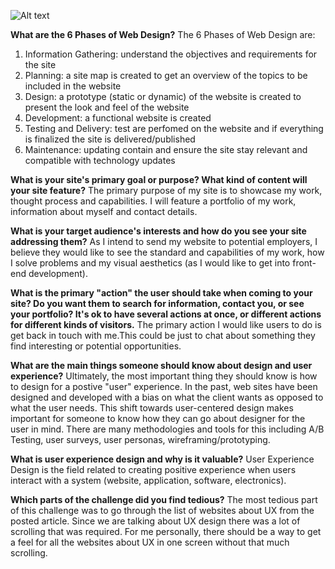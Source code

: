 ![Alt text](/imgs/site-map.png)

**What are the 6 Phases of Web Design?**
The 6 Phases of Web Design are:
1. Information Gathering: understand the objectives and requirements for the site
2. Planning: a site map is created to get an overview of the topics to be included in the website
3. Design: a prototype (static or dynamic) of the website is created to present the look and feel of the website
4. Development: a functional website is created
5. Testing and Delivery: test are perfomed on the website and if everything is finalized the site is delivered/published
6. Maintenance: updating contain and ensure the site stay relevant and compatible with technology updates

**What is your site's primary goal or purpose? What kind of content will your site feature?**
The primary purpose of my site is to showcase my work, thought process and capabilities.  I will feature a portfolio of my work, information about myself and contact details.

**What is your target audience's interests and how do you see your site addressing them?**
As I intend to send my website to potential employers, I believe they would like to see the standard and capabilities of my work, how I solve problems and my visual aesthetics (as I would like to get into front-end development).

**What is the primary "action" the user should take when coming to your site? Do you want them to search for information, contact you, or see your portfolio? It's ok to have several actions at once, or different actions for different kinds of visitors.**
The primary action I would like users to do is get back in touch with me.This could be just to chat about something they find interesting or potential opportunities.

**What are the main things someone should know about design and user experience?**
Ultimately, the most important thing they should know is how to design for a postive "user" experience. In the past, web sites have been designed and developed with a bias on what the client wants as opposed to what the user needs.  This shift towards user-centered design makes important for someone to know how they can go about designer for the user in mind.  There are many methodologies and tools for this including A/B Testing, user surveys, user personas, wireframing/prototyping.

**What is user experience design and why is it valuable?**
User Experience Design is the field related to creating positive experience when users interact with a system (website, application, software, electronics).

**Which parts of the challenge did you find tedious?**
The most tedious part of this challenge was to go through the list of websites about UX from the posted article.  Since we are talking about UX design there was a lot of scrolling that was required.  For me personally, there should be a way to get a feel for all the websites about UX in one screen without that much scrolling.

